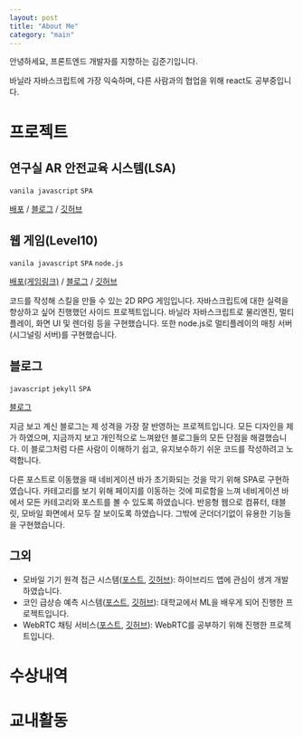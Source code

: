```yaml
---
layout: post
title: "About Me"
category: "main"
---
```


안녕하세요, 프론트엔드 개발자를 지향하는 김준기입니다.

바닐라 자바스크립트에 가장 익숙하며, 다른 사람과의 협업을 위해 react도 공부중입니다.

# 프로젝트

## 연구실 AR 안전교육 시스템(LSA)

`vanila javascript` `SPA`

[배포]() / [블로그]() / [깃허브]()

## 웹 게임(Level10)

`vanila javascript` `SPA` `node.js`

[배포(게임링크)](https://ijun17.github.io/Level10/) / [블로그](/post/devlog/side-project/level10(web%20game)/level10.html) / [깃허브](https://github.com/ijun17/Level10)

코드를 작성해 스킬을 만들 수 있는 2D RPG 게임입니다. 자바스크립트에 대한 실력을 향상하고 싶어 진행했던 사이드 프로젝트입니다. 바닐라 자바스크립트로 물리엔진, 멀티 플레이, 화면 UI 및 렌더링 등을 구현했습니다. 또한 node.js로 멀티플레이의 매칭 서버(시그널링 서버)를 구현했습니다.

## 블로그

`javascript` `jekyll` `SPA`

[블로그](/post/devlog/side-project/my%20blog/myblog.html)

지금 보고 계신 블로그는 제 성격을 가장 잘 반영하는 프로젝트입니다. 모든 디자인을 제가 하였으며, 지금까지 보고 개인적으로 느껴왔던 블로그들의 모든 단점을 해결했습니다. 이 블로그처럼 다른 사람이 이해하기 쉽고, 유지보수하기 쉬운 코드를 작성하려고 노력합니다.

다른 포스트로 이동했을 때 네비게이션 바가 초기화되는 것을 막기 위해 SPA로 구현하였습니다. 카테고리를 보기 위해 페이지를 이동하는 것에 피로함을 느껴 네비게이션 바에서 모든 카테고리와 포스트를 볼 수 있도록 하였습니다. 반응형 웹으로 컴퓨터, 태블릿, 모바일 화면에서 모두 잘 보이도록 하였습니다. 그밖에 군더더기없이 유용한 기능들을 구현했습니다.

## 그외

* 모바일 기기 원격 접근 시스템([포스트](/post/devlog/side-project/mobile%20connect/mobile-connect.html), [깃허브](https://github.com/ijun17/mobile-connect)): 하이브리드 앱에 관심이 생겨 개발하였습니다.
* 코인 급상승 예측 시스템([포스트](/post/devlog/side-project/aiot%20coin/aiot-coin.html), [깃허브](https://github.com/ijun17/surge-coin-predictor)): 대학교에서 ML을 배우게 되어 진행한 프로젝트입니다. 
* WebRTC 채팅 서비스([포스트](/post/devlog/side-project/webrtc%20chat/webrtc-chat.html), [깃허브](https://github.com/ijun17/WebRTC-chat)): WebRTC를 공부하기 위해 진행한 프로젝트입니다.

# 수상내역
# 교내활동